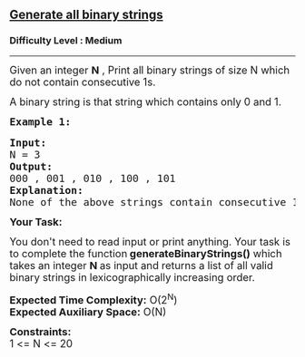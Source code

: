 <h2><a href="https://practice.geeksforgeeks.org/problems/generate-all-binary-strings/1?utm_source=geeksforgeeks&utm_medium=ml_article_practice_tab&utm_campaign=article_practice_tab">Generate all binary strings</a></h2><h3>Difficulty Level : Medium</h3><hr><div class="problems_problem_content__Xm_eO"><p><span style="font-size:18px">Given an integer <strong>N</strong>&nbsp;, Print all binary strings of size N&nbsp;which do not contain&nbsp;consecutive 1s.</span></p>

<p><span style="font-size:18px">A binary string is that string which contains only 0 and 1.</span></p>

<pre><span style="font-size:18px"><strong>Example 1:</strong></span>

<span style="font-size:18px"><strong>Input:</strong>
N = 3
<strong>Output:</strong>
000 , 001 , 010 , 100 , 101
<strong>Explanation:</strong>
None of the above strings contain consecutive 1s. "110" is not an answer as it has '1's occuring consecutively. </span></pre>

<p><span style="font-size:18px"><strong>Your Task:</strong></span></p>

<p><span style="font-size:18px">You don't need to read input or print anything. Your task is to complete the function<strong> generateBinaryStrings()</strong>&nbsp;which takes an integer <strong>N </strong>as input and&nbsp;returns a list of all valid binary strings in lexicographically increasing order.</span></p>

<p><span style="font-size:18px"><strong>Expected Time Complexity:</strong> O(2<sup>N</sup>)<br>
<strong>Expected Auxiliary Space:</strong> O(N)</span></p>

<p><span style="font-size:18px"><strong>Constraints:</strong><br>
1 &lt;= N &lt;= 20</span></p>
</div>